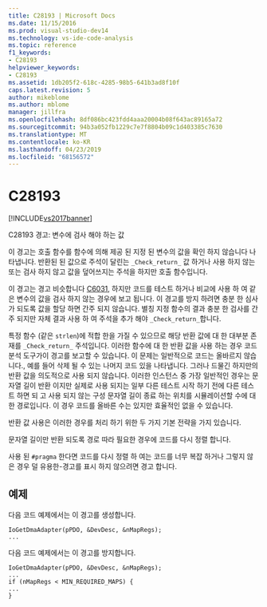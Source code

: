 ```yaml
---
title: C28193 | Microsoft Docs
ms.date: 11/15/2016
ms.prod: visual-studio-dev14
ms.technology: vs-ide-code-analysis
ms.topic: reference
f1_keywords:
- C28193
helpviewer_keywords:
- C28193
ms.assetid: 1db205f2-618c-4285-98b5-641b3ad8f10f
caps.latest.revision: 5
author: mikeblome
ms.author: mblome
manager: jillfra
ms.openlocfilehash: 8df086bc423fdd4aaa20004b08f643ac89165a72
ms.sourcegitcommit: 94b3a052fb1229c7e7f8804b09c1d403385c7630
ms.translationtype: MT
ms.contentlocale: ko-KR
ms.lasthandoff: 04/23/2019
ms.locfileid: "68156572"
---
```

# <a name="c28193"></a>C28193
[!INCLUDE[vs2017banner](../includes/vs2017banner.md)]

C28193 경고: 변수에 검사 해야 하는 값  
  
 이 경고는 호출 함수를 함수에 의해 제공 된 지정 된 변수의 값을 확인 하지 않습니다 나타냅니다. 반환된 된 값으로 주석이 달린는 `_Check_return_` 값 하거나 사용 하지 않는 또는 검사 하지 않고 값을 덮어쓰지는 주석을 하지만 호출 함수입니다.  
  
 이 경고는 경고 비슷합니다 [C6031](../code-quality/c6031.md), 하지만 코드를 테스트 하거나 비교에 사용 하 여 같은 변수의 값을 검사 하지 않는 경우에 보고 됩니다. 이 경고를 방지 하려면 충분 한 심사가 되도록 값을 할당 하면 간주 되지 않습니다. 별칭 지정 함수의 결과 충분 한 검사를 간주 되지만 자체 결과 사용 하 여 주석을 추가 해야 `_Check_return_`합니다.  
  
 특정 함수 (같은 `strlen`)에 적합 한을 가질 수 있으므로 해당 반환 값에 대 한 대부분 존재를 `_Check_return_` 주석입니다. 이러한 함수에 대 한 반환 값을 사용 하는 경우 코드 분석 도구가이 경고를 보고할 수 있습니다. 이 문제는 일반적으로 코드는 올바르지 않습니다., 예를 들어 삭제 될 수 있는 나머지 코드 있을 나타냅니다. 그러나 드물긴 하지만의 반환 값을 의도적으로 사용 되지 않습니다. 이러한 인스턴스 중 가장 일반적인 경우는 문자열 길이 반환 이지만 실제로 사용 되지는 일부 다른 테스트 시작 하기 전에 다른 테스트 하면 되 고 사용 되지 않는 구성 문자열 길이 종료 하는 위치를 시뮬레이션할 수에 대 한 경로입니다. 이 경우 코드를 올바른 수는 있지만 효율적인 없을 수 있습니다.  
  
 반환 값 사용은 이러한 경우를 처리 하기 위한 두 가지 기본 전략을 가지 있습니다.  
  
 문자열 길이만 반환 되도록 경로 따라 필요한 경우에 코드를 다시 정렬 합니다.  
  
 사용 된 `#pragma` 한다면 코드를 다시 정렬 하 여는 코드를 너무 복잡 하거나 그렇지 않은 경우 덜 유용한-경고를 표시 하지 않으려면 경고 합니다.  
  
## <a name="example"></a>예제  
 다음 코드 예제에서는 이 경고를 생성합니다.  
  
```  
IoGetDmaAdapter(pPDO, &DevDesc, &nMapRegs);  
...  
```  
  
 다음 코드 예제에서는 이 경고를 방지합니다.  
  
```  
IoGetDmaAdapter(pPDO, &DevDesc, &nMapRegs);  
...  
if (nMapRegs < MIN_REQUIRED_MAPS) {  
...  
}  
```
